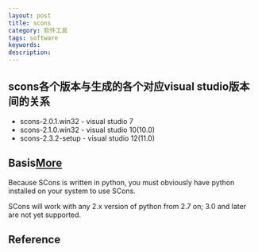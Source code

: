 ```yaml
---
layout: post
title: scons
category: 软件工具
tags: software
keywords:
description: 
---
```


## scons各个版本与生成的各个对应visual studio版本间的关系

* scons-2.0.1.win32 - visual studio 7
* scons-2.1.0.win32 - visual studio 10(10.0)
* scons-2.3.2-setup - visual studio 12(11.0)

## Basis[More](http://www.scons.org/doc/production/HTML/scons-user.html)

Because SCons is written in python, you must obviously have python installed on your system to use SCons.

SCons will work with any 2.x version of python from 2.7 on; 3.0 and later are not yet supported.


## Reference
